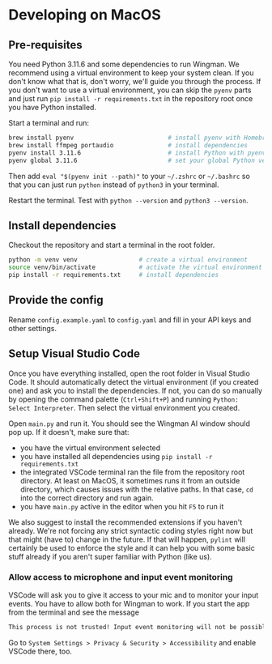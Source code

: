 # Developing on MacOS

## Pre-requisites

You need Python 3.11.6 and some dependencies to run Wingman. We recommend using a virtual environment to keep your system clean. If you don't know what that is, don't worry, we'll guide you through the process. If you don't want to use a virtual environment, you can skip the `pyenv` parts and just run `pip install -r requirements.txt` in the repository root once you have Python installed.

Start a terminal and run:

```bash
brew install pyenv                          # install pyenv with Homebrew
brew install ffmpeg portaudio               # install dependencies
pyenv install 3.11.6                        # install Python with pyenv
pyenv global 3.11.6                         # set your global Python version
```

Then add `eval "$(pyenv init --path)"` to your `~/.zshrc` or `~/.bashrc` so that you can just run `python` instead of `python3` in your terminal.

Restart the terminal. Test with `python --version` and `python3 --version`.

## Install dependencies

Checkout the repository and start a terminal in the root folder.

```bash
python -m venv venv                 # create a virtual environment
source venv/bin/activate            # activate the virtual environment
pip install -r requirements.txt     # install dependencies
```

## Provide the config

Rename `config.example.yaml` to `config.yaml` and fill in your API keys and other settings.

## Setup Visual Studio Code

Once you have everything installed, open the root folder in Visual Studio Code. It should automatically detect the virtual environment (if you created one) and ask you to install the dependencies. If not, you can do so manually by opening the command palette (`Ctrl+Shift+P`) and running `Python: Select Interpreter`. Then select the virtual environment you created.

Open `main.py` and run it. You should see the Wingman AI window should pop up. If it doesn't, make sure that:

- you have the virtual environment selected
- you have installed all dependencies using `pip install -r requirements.txt`
- the integrated VSCode terminal ran the file from the repository root directory. At least on MacOS, it sometimes runs it from an outside directory, which causes issues with the relative paths. In that case, `cd` into the correct directory and run again.
- you have `main.py` active in the editor when you hit `F5` to run it

We also suggest to install the recommended extensions if you haven't already. We're not forcing any strict syntactic coding styles right now but that might (have to) change in the future. If that will happen, `pylint` will certainly be used to enforce the style and it can help you with some basic stuff already if you aren't super familiar with Python (like us).

### Allow access to microphone and input event monitoring

VSCode will ask you to give it access to your mic and to monitor your input events. You have to allow both for Wingman to work. If you start the app from the terminal and see the message

```bash
This process is not trusted! Input event monitoring will not be possible until it is added to accessibility clients.
```

Go to `System Settings > Privacy & Security > Accessibility` and enable VSCode there, too.
